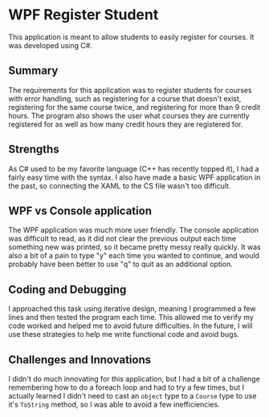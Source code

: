 # WPF Register Student
This application is meant to allow students to easily register for courses. It was developed using C#.
## Summary
The requirements for this application was to register students for courses with error handling, such as registering for a course that doesn't exist, registering for the same course twice, and registering for more than 9 credit hours. The program also shows the user what courses they are currently registered for as well as how many credit hours they are registered for.
## Strengths
As C# used to be my favorite language (C++ has recently topped it), I had a fairly easy time with the syntax. I also have made a basic WPF application in the past, so connecting the XAML to the CS file wasn't too difficult.
## WPF vs Console application
The WPF application was much more user friendly. The console application was difficult to read, as it did not clear the previous output each time something new was printed, so it became pretty messy really quickly. It was also a bit of a pain to type "y" each time you wanted to continue, and would probably have been better to use "q" to quit as an additional option.
## Coding and Debugging
I approached this task using iterative design, meaning I programmed a few lines and then tested the program each time. This allowed me to verify my code worked and helped me to avoid future difficulties. In the future, I will use these strategies to help me write functional code and avoid bugs.
## Challenges and Innovations
I didn't do much innovating for this application, but I had a bit of a challenge remembering how to do a foreach loop and had to try a few times, but I actually learned I didn't need to cast an `object` type to a `Course` type to use it's `ToString` method, so I was able to avoid a few inefficiencies. 